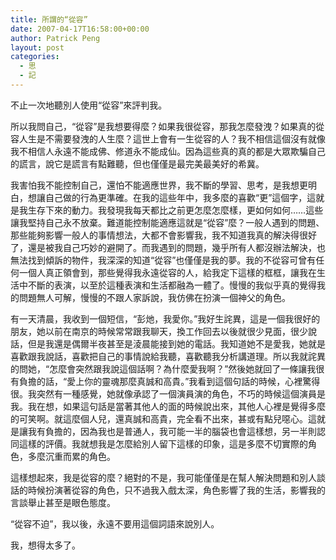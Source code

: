 ```yaml
---
title: 所謂的“從容”
date: 2007-04-17T16:58:00+00:00
author: Patrick Peng
layout: post
categories:
  - 思
  - 記
---
```

不止一次地聽別人使用“從容”來評判我。

所以我問自己，“從容”是我想要得麼？如果我很從容，那我怎麼發洩？如果真的從容人生是不需要發洩的人生麼？這世上會有一生從容的人？我不相信這個沒有就像我不相信人永遠不能成佛、修道永不能成仙。因為這些真的真的都是大眾欺騙自己的謊言，說它是謊言有點難聽，但也僅僅是最完美最美好的希冀。

我害怕我不能控制自己，還怕不能適應世界，我不斷的學習、思考，是我想更明白，想讓自己做的行為更準確。在我的這些年中，我多麼的喜歡“更”這個字，這就是我生存下來的動力。我發現我每天都比之前更怎麼怎麼樣，更如何如何……這些讓我堅持自己永不放棄。難道能控制能適應這就是“從容”麼？一般人遇到的問題、那些能夠影響一般人的事情想法，大都不會影響我，我不知道我真的解決得很好了，還是被我自己巧妙的避開了。而我遇到的問題，幾乎所有人都沒辦法解決，也無法找到傾訴的物件，我深深的知道“從容”也僅僅是我的夢。我的不從容可曾有任何一個人真正領會到，那些覺得我永遠從容的人，給我定下這樣的框框，讓我在生活中不斷的表演，以至於這種表演和生活都融為一體了。慢慢的我似乎真的覺得我的問題無人可解，慢慢的不跟人家訴說，我仿佛在扮演一個神父的角色。

有一天清晨，我收到一個短信，“彭灺，我愛你。”我好生詫異，這是一個我很好的朋友，她以前在南京的時候常常跟我聊天，換工作回去以後就很少見面，很少說話，但是我還是偶爾半夜甚至是淩晨能接到她的電話。我知道她不是愛我，她就是喜歡跟我說話，喜歡把自己的事情說給我聽，喜歡聽我分析講道理。所以我就詫異的問她，“怎麼會突然跟我說這個話啊？為什麼愛我啊？”然後她就回了一條讓我很有負擔的話，“愛上你的靈魂那麼真誠和高貴。”我看到這個句話的時候，心裡驚得很。我突然有一種感覺，她就像承認了一個演員演的角色，不巧的時候這個演員是我。我在想，如果這句話是當著其他人的面的時候說出來，其他人心裡是覺得多麼的可笑啊。就這麼個人兒，還真誠和高貴，完全看不出來，甚或有點兒噁心。這就是讓我有負擔的，因為我也是普通人，我可能一半的腦袋也會這樣想，另一半則認同這樣的評價。我就想我是怎麼給別人留下這樣的印象，這是多麼不切實際的角色，多麼沉重而累的角色。

這樣想起來，我是從容的麼？絕對的不是，我可能僅僅是在幫人解決問題和別人談話的時候扮演著從容的角色，只不過我入戲太深，角色影響了我的生活，影響我的言談舉止甚至是眼色態度。

“從容不迫”，我以後，永遠不要用這個詞語來說別人。

我，想得太多了。
